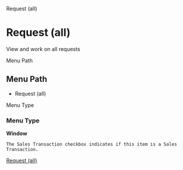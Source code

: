 
Request (all)
# Request (all)


View and work on all requests

Menu Path
## Menu Path



- Request (all)

Menu Type
### Menu Type

**Window**

```
The Sales Transaction checkbox indicates if this item is a Sales Transaction.
```

[Request (all)](functional-guide/window/window-request-all.md)